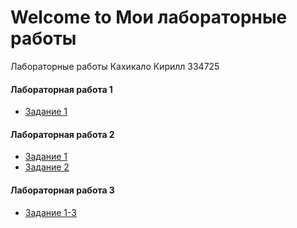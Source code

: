 # Welcome to Мои лабораторные работы

Лабораторные работы Кахикало Кирилл 334725

#### Лабораторная работа 1

- [Задание 1](lab1.md)

#### Лабораторная работа 2

- [Задание 1](lab2_1.md)
- [Задание 2](lab2_2.md)

#### Лабораторная работа 3

- [Задание 1-3](lab3.md)